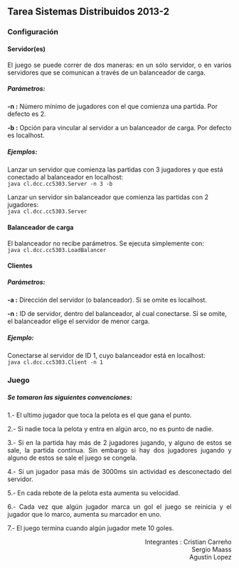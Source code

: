 <h2>Tarea Sistemas Distribuidos 2013-2</h2>

<h3>Configuración</h3>

<h4>Servidor(es)</h4>
<p align="justify">
El juego se puede correr de dos maneras: en un sólo servidor, o en varios servidores que se comunican a través de un balanceador de carga.</p>

<h5>Parámetros:</h5>

<p><b>-n <num>:</b> Número mínimo de jugadores con el que comienza una partida. Por defecto <num> es 2.</p>
<p><b>-b <addr>:</b> Opción para vincular al servidor a un balanceador de carga. Por defecto <addr> es localhost.</p>

<h5>Ejemplos:</h5>
<p>Lanzar un servidor que comienza las partidas con 3 jugadores y que está conectado al balanceador en localhost:<br>
<code>java cl.dcc.cc5303.Server -n 3 -b</code></p>
<p>Lanzar un servidor sin balanceador que comienza las partidas con 2 jugadores:<br>
<code>java cl.dcc.cc5303.Server</code></p>

<h4>Balanceador de carga</h4>
<p>El balanceador no recibe parámetros. Se ejecuta simplemente con:<br>
<code>java cl.dcc.cc5303.LoadBalancer</code></p>

<h4>Clientes</h4>

<h5>Parámetros:</h5>
<p><b>-a <addr>:</b> Dirección del servidor (o balanceador). Si se omite es localhost.</p>
<p><b>-n <num>:</b> ID de servidor, dentro del balanceador, al cual conectarse. Si se omite, el balanceador elige el servidor de menor carga.</p>

<h5>Ejemplo:</h5>
<p>Conectarse al servidor de ID 1, cuyo balanceador está en localhost:<br>
<code>java cl.dcc.cc5303.Client -n 1</code></p>

<h3>Juego</h3>
<h5>Se tomaron las siguientes convenciones:</h5>

<p align="justify"> 1.- El ultimo jugador que toca la pelota es el que gana el punto.</p>
<p align="justify"> 2.- Si nadie toca la pelota y entra en algún arco, no es punto de nadie. </p>
<p align="justify"> 3.- Si en la partida hay más de 2 jugadores jugando, y alguno de estos se sale, la partida continua. Sin embargo si hay dos jugadores jugando y alguno de estos se sale el juego se congela.</p>
<p align="justify"> 4.- Si un jugador pasa más de 3000ms sin actividad es desconectado del servidor.</p>
<p align="justify"> 5.- En cada rebote de la pelota esta aumenta su velocidad.</p>
<p align="justify"> 6.- Cada vez que algún jugador marca un gol el juego se reinicia y el jugador que lo marco, aumenta su marcador en uno.</p>
<p align="justify"> 7.- El juego termina cuando algún jugador mete 10 goles.</p>


<p align="right"> Integrantes : Cristian Carreño<br>
Sergio Maass<br>
Agustin Lopez
</p>
